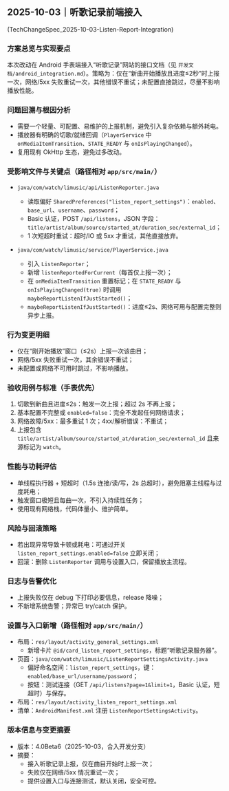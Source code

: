 ## 2025-10-03｜听歌记录前端接入
(TechChangeSpec_2025-10-03-Listen-Report-Integration)

### 方案总览与实现要点

本次改动在 Android 手表端接入“听歌记录”网站的接口文档（见 `开发文档/android_integration.md`）。策略为：仅在“新曲开始播放且进度≤2秒”时上报一次，网络/5xx 失败重试一次，其他错误不重试；未配置直接跳过，尽量不影响播放性能。

### 问题回溯与根因分析

- 需要一个轻量、可配置、易维护的上报机制，避免引入复杂依赖与额外耗电。
- 播放器有明确的切歌/就绪回调（`PlayerService` 中 `onMediaItemTransition`、`STATE_READY` 与 `onIsPlayingChanged`）。
- 复用现有 OkHttp 生态，避免过多改动。

### 受影响文件与关键点（路径相对 `app/src/main/`）

- `java/com/watch/limusic/api/ListenReporter.java`
  - 读取偏好 `SharedPreferences("listen_report_settings")`：`enabled`、`base_url`、`username`、`password`；
  - Basic 认证，POST `/api/listens`，JSON 字段：`title/artist/album/source/started_at/duration_sec/external_id`；
  - 1 次短超时重试：超时/IO 或 5xx 才重试，其他直接放弃。

- `java/com/watch/limusic/service/PlayerService.java`
  - 引入 `ListenReporter`；
  - 新增 `listenReportedForCurrent`（每首仅上报一次）；
  - 在 `onMediaItemTransition` 重置标记；在 `STATE_READY` 与 `onIsPlayingChanged(true)` 时调用 `maybeReportListenIfJustStarted()`；
  - `maybeReportListenIfJustStarted()`：进度≤2s、网络可用与配置完整则异步上报。

### 行为变更明细

- 仅在“刚开始播放”窗口（≤2s）上报一次该曲目；
- 网络/5xx 失败重试一次，其余错误不重试；
- 未配置或网络不可用时跳过，不影响播放。

### 验收用例与标准（手表优先）

1) 切歌到新曲且进度≤2s：触发一次上报；超过 2s 不再上报；
2) 基本配置不完整或 `enabled=false`：完全不发起任何网络请求；
3) 网络故障/5xx：最多重试 1 次；4xx/解析错误：不重试；
4) 上报包含 `title/artist/album/source/started_at/duration_sec/external_id` 且来源标记为 `watch`。

### 性能与功耗评估

- 单线程执行器 + 短超时（1.5s 连接/读/写，2s 总超时），避免阻塞主线程与过度耗电；
- 触发窗口极短且每曲一次，不引入持续性任务；
- 使用现有网络栈，代码体量小、维护简单。

### 风险与回滚策略

- 若出现异常导致卡顿或耗电：可通过开关 `listen_report_settings.enabled=false` 立即关闭；
- 回滚：删除 `ListenReporter` 调用与设置入口，保留播放主流程。

### 日志与告警优化

- 上报失败仅在 debug 下打印必要信息，release 降噪；
- 不新增系统告警；异常已 try/catch 保护。

### 设置与入口新增（路径相对 `app/src/main/`）

- 布局：`res/layout/activity_general_settings.xml`
  - 新增卡片 `@id/card_listen_report_settings`，标题“听歌记录服务器”。
- 页面：`java/com/watch/limusic/ListenReportSettingsActivity.java`
  - 偏好命名空间：`listen_report_settings`，键：`enabled/base_url/username/password`；
  - 按钮：测试连接（GET `/api/listens?page=1&limit=1`，Basic 认证，短超时）与保存。
- 布局：`res/layout/activity_listen_report_settings.xml`
- 清单：`AndroidManifest.xml` 注册 `ListenReportSettingsActivity`。

### 版本信息与变更摘要

- 版本：4.0Beta6（2025-10-03，合入开发分支）
- 摘要：
  - 接入听歌记录上报，仅在曲目开始时上报一次；
  - 失败仅在网络/5xx 情况重试一次；
  - 提供设置入口与连接测试，默认关闭，安全可控。



